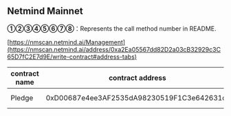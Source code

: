 ## Netmind Mainnet

**①②③④⑤⑥⑦⑧**：Represents the call method number in README.

[https://nmscan.netmind.ai/Management](https://nmscan.netmind.ai/address/0xa2Ea05567dd82D2a03cB32929c3C65D7fC2E7d9E/write-contract#address-tabs)

|contract name|contract address|Proposal ID|Operating Instructions|invoke methods|parameter invocation|
| --- | --- | --- |--- | --- |---|
|       Pledge    |  0xD00687e4ee3AF2535dA98230519F1C3e642631df   |  64   |  **③**set guarder  | updateGuarder |    0x379933db000000000000000000000000d04462f9d1be7330d01ed041a19581db35c6ff5a  |

